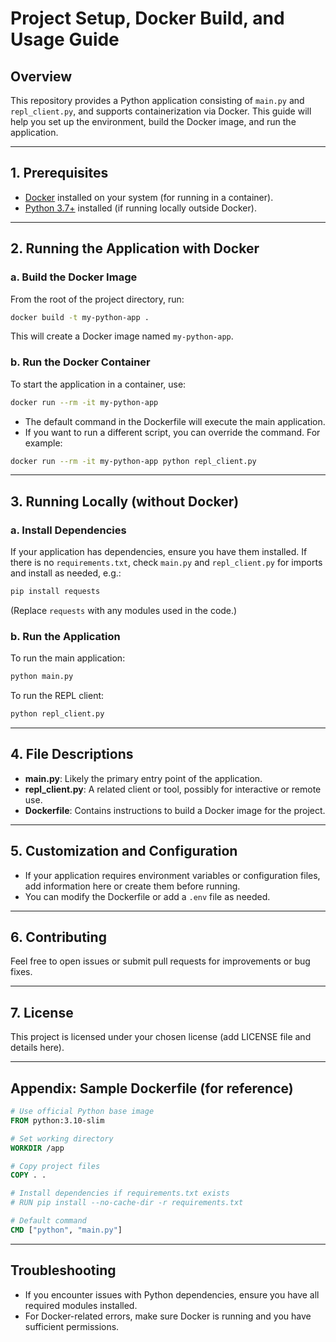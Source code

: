 # Project Setup, Docker Build, and Usage Guide

## Overview

This repository provides a Python application consisting of `main.py` and `repl_client.py`, and supports containerization via Docker. This guide will help you set up the environment, build the Docker image, and run the application.

---

## 1. Prerequisites

- [Docker](https://docs.docker.com/get-docker/) installed on your system (for running in a container).
- [Python 3.7+](https://www.python.org/downloads/) installed (if running locally outside Docker).

---

## 2. Running the Application with Docker

### a. Build the Docker Image

From the root of the project directory, run:

```bash
docker build -t my-python-app .
```

This will create a Docker image named `my-python-app`.

### b. Run the Docker Container

To start the application in a container, use:

```bash
docker run --rm -it my-python-app
```

- The default command in the Dockerfile will execute the main application.
- If you want to run a different script, you can override the command. For example:

```bash
docker run --rm -it my-python-app python repl_client.py
```

---

## 3. Running Locally (without Docker)

### a. Install Dependencies

If your application has dependencies, ensure you have them installed. If there is no `requirements.txt`, check `main.py` and `repl_client.py` for imports and install as needed, e.g.:

```bash
pip install requests
```

(Replace `requests` with any modules used in the code.)

### b. Run the Application

To run the main application:

```bash
python main.py
```

To run the REPL client:

```bash
python repl_client.py
```

---

## 4. File Descriptions

- **main.py**: Likely the primary entry point of the application.
- **repl_client.py**: A related client or tool, possibly for interactive or remote use.
- **Dockerfile**: Contains instructions to build a Docker image for the project.

---

## 5. Customization and Configuration

- If your application requires environment variables or configuration files, add information here or create them before running.
- You can modify the Dockerfile or add a `.env` file as needed.

---

## 6. Contributing

Feel free to open issues or submit pull requests for improvements or bug fixes.

---

## 7. License

This project is licensed under your chosen license (add LICENSE file and details here).

---

## Appendix: Sample Dockerfile (for reference)

```dockerfile
# Use official Python base image
FROM python:3.10-slim

# Set working directory
WORKDIR /app

# Copy project files
COPY . .

# Install dependencies if requirements.txt exists
# RUN pip install --no-cache-dir -r requirements.txt

# Default command
CMD ["python", "main.py"]
```

---

## Troubleshooting

- If you encounter issues with Python dependencies, ensure you have all required modules installed.
- For Docker-related errors, make sure Docker is running and you have sufficient permissions.